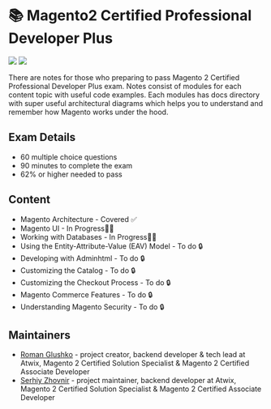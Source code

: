 <p align="center">
    <h1>📚 Magento2 Certified Professional Developer Plus</h1>
    <img src="https://img.shields.io/badge/WIP-Work%20In%20Progress-yellow.svg" />
    <a href="https://u.magento.com/magento-2-certified-professional-developer-plus"><img src="https://img.shields.io/badge/Guide-Official%20Preparation%20Guide-orange.svg?logo=magento" /></a>
</p>

There are notes for those who preparing to pass Magento 2 Certified Professional Developer Plus exam. 
Notes consist of modules for each content topic with useful code examples. Each modules has docs directory with super useful architectural diagrams which helps you to understand and remember how Magento works under the hood.

## Exam Details

* 60 multiple choice questions
* 90 minutes to complete the exam
* 62% or higher needed to pass

## Content
* Magento Architecture - Covered ✅
* Magento UI - In Progress👷‍♂️
* Working with Databases - In Progress👷‍♂️
* Using the Entity-Attribute-Value (EAV) Model - To do 🔒
* Developing with Adminhtml - To do 🔒
* Customizing the Catalog - To do 🔒
* Customizing the Checkout Process - To do 🔒
* Magento Commerce Features - To do 🔒
* Understanding Magento Security - To do 🔒

## Maintainers

* <a href="https://twitter.com/roma_glushko">Roman Glushko</a> - project creator, backend developer & tech lead at Atwix, Magento 2 Certified Solution Specialist & Magento 2 Certified Associate Developer
* <a href="https://twitter.com/serhiy_zhovnir">Serhiy Zhovnir</a> - project maintainer, backend developer at Atwix, Magento 2 Certified Solution Specialist & Magento 2 Certified Associate Developer
